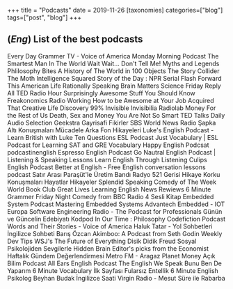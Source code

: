 +++
title = "Podcasts"
date = 2019-11-26
[taxonomies]
categories=["blog"]
tags=["post", "blog"]
+++

## (*Eng*) List of the best podcasts

Every Day Grammer TV - Voice of America
Monday Morning Podcast
The Smartest Man In The World
Wait Wait... Don't Tell Me!
Myths and Legends
Phlilosophy Bites
A History of The World in 100 Objects
The Story Collider
The Moth
Intelligence Squared
Story of the Day : NPR
Serial
Flash Forward
This American Life
Rationally Speaking
Brain Matters
Science Friday
Reply All
TED Radio Hour
Surprisingly Awesome
Stuff You Should Know
Freakonomics Radio
Working
How to be Awesome at Your Job
Acquired
That Creative Life
Discovery
99% Invisible
Invisibilia
Radiolab
Money For the Rest of Us
Death, Sex and Money
You Are Not So Smart
TED Talks Daily Audio Selection
Geekstra
Gayrisafi Fikirler
SBS World News Radio
Şapka Altı Konuşmaları
Mücadele
Arka Fon Hikayeleri
Luke's English Podcast - Learn British with Luke
Ten Questions ESL Podcast
Just Vocabulary | ESL Podcast for Learning SAT and GRE Vocabulary
Happy English Podcsat
podcastinenglish
Espresso English Podcast
Go Nautral English Podcast | Listening & Speaking Lessons
Learn English Through Listening
Culips English Podcast
Better at English - Free English conversation lessons podcast
Satır Arası
Paraşüt'le Üretim Bandı
Radyo 521
Gerisi Hikaye Korku Konuşmaları
Hayatlar Hikayeler
Splendid Speaking
Comedy of The Week
World Book Club
Great Lives
Learning English News Rewiews
6 Minute Grammer
Friday Night Comedy from BBC Radio 4
Sesli Kitap
Embedded System Podcast
Mastering Embedded Systems
Advantech Embedded - IOT Europa
Software Engineering Radio - The Podcast for Professionals
Günün ve Güncelin Edebiyatı
Kodpod
In Our Time : Philosophy
Codefiction Podcast
Words and Their Stories - Voice of America
Haluk Tatar - Yol Sohbetleri
İngilizce Sohbeti
Barış Özcan
Akimboo: A Podcast from Seth Godin
Weekly Dev Tips
WSJ's The Future of Everything
Disik Didik Freud
Sosyal Psikolojiden Sevgilerle
Hidden Brain
Editor's picks from the Economist
Haftalık Gündem Değerlendirmesi
Metro FM - Aragaz
Planet Money
Açık Bilim Podcast
All Ears English Podcast
The English We Speak
Bunu Ben De Yaparım
6 Minute Vocabulary
İlk Sayfası
Fularsız Entellik
6 Minute English
Psikolog Beyhan Budak
İngilizce Saati
Virgin Radio - Mesut Süre ile Rabarba